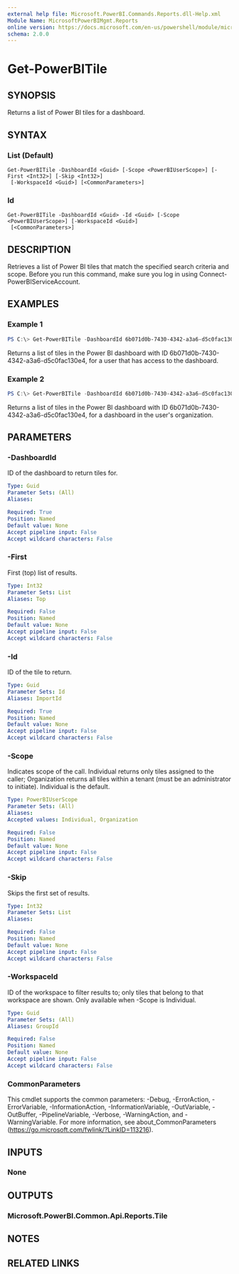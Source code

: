 ```yaml
---
external help file: Microsoft.PowerBI.Commands.Reports.dll-Help.xml
Module Name: MicrosoftPowerBIMgmt.Reports
online version: https://docs.microsoft.com/en-us/powershell/module/microsoftpowerbimgmt.reports/get-powerbitile?view=powerbi-ps
schema: 2.0.0
---
```


# Get-PowerBITile

## SYNOPSIS
Returns a list of Power BI tiles for a dashboard.

## SYNTAX

### List (Default)
```
Get-PowerBITile -DashboardId <Guid> [-Scope <PowerBIUserScope>] [-First <Int32>] [-Skip <Int32>]
 [-WorkspaceId <Guid>] [<CommonParameters>]
```

### Id
```
Get-PowerBITile -DashboardId <Guid> -Id <Guid> [-Scope <PowerBIUserScope>] [-WorkspaceId <Guid>]
 [<CommonParameters>]
```

## DESCRIPTION
Retrieves a list of Power BI tiles that match the specified search criteria and scope.
Before you run this command, make sure you log in using Connect-PowerBIServiceAccount.

## EXAMPLES

### Example 1
```powershell
PS C:\> Get-PowerBITile -DashboardId 6b071d0b-7430-4342-a3a6-d5c0fac130e4
```

Returns a list of tiles in the Power BI dashboard with ID 6b071d0b-7430-4342-a3a6-d5c0fac130e4, for a user that has access to the dashboard.

### Example 2
```powershell
PS C:\> Get-PowerBITile -DashboardId 6b071d0b-7430-4342-a3a6-d5c0fac130e4 -Scope Organization
```

Returns a list of tiles in the Power BI dashboard with ID 6b071d0b-7430-4342-a3a6-d5c0fac130e4, for a dashboard in the user's organization.

## PARAMETERS

### -DashboardId
ID of the dashboard to return tiles for.

```yaml
Type: Guid
Parameter Sets: (All)
Aliases:

Required: True
Position: Named
Default value: None
Accept pipeline input: False
Accept wildcard characters: False
```

### -First
First (top) list of results.

```yaml
Type: Int32
Parameter Sets: List
Aliases: Top

Required: False
Position: Named
Default value: None
Accept pipeline input: False
Accept wildcard characters: False
```

### -Id
ID of the tile to return.

```yaml
Type: Guid
Parameter Sets: Id
Aliases: ImportId

Required: True
Position: Named
Default value: None
Accept pipeline input: False
Accept wildcard characters: False
```

### -Scope
Indicates scope of the call. Individual returns only tiles assigned to the caller; Organization returns all tiles within a tenant (must be an administrator to initiate). Individual is the default.

```yaml
Type: PowerBIUserScope
Parameter Sets: (All)
Aliases:
Accepted values: Individual, Organization

Required: False
Position: Named
Default value: None
Accept pipeline input: False
Accept wildcard characters: False
```

### -Skip
Skips the first set of results.

```yaml
Type: Int32
Parameter Sets: List
Aliases:

Required: False
Position: Named
Default value: None
Accept pipeline input: False
Accept wildcard characters: False
```

### -WorkspaceId
ID of the workspace to filter results to; only tiles that belong to that workspace are shown. Only available when -Scope is Individual.

```yaml
Type: Guid
Parameter Sets: (All)
Aliases: GroupId

Required: False
Position: Named
Default value: None
Accept pipeline input: False
Accept wildcard characters: False
```

### CommonParameters
This cmdlet supports the common parameters: -Debug, -ErrorAction, -ErrorVariable, -InformationAction, -InformationVariable, -OutVariable, -OutBuffer, -PipelineVariable, -Verbose, -WarningAction, and -WarningVariable. For more information, see about_CommonParameters (https://go.microsoft.com/fwlink/?LinkID=113216).

## INPUTS

### None

## OUTPUTS

### Microsoft.PowerBI.Common.Api.Reports.Tile

## NOTES

## RELATED LINKS
